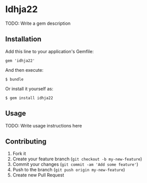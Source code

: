 # Idhja22

TODO: Write a gem description

## Installation

Add this line to your application's Gemfile:

    gem 'idhja22'

And then execute:

    $ bundle

Or install it yourself as:

    $ gem install idhja22

## Usage

TODO: Write usage instructions here

## Contributing

1. Fork it
2. Create your feature branch (`git checkout -b my-new-feature`)
3. Commit your changes (`git commit -am 'Add some feature'`)
4. Push to the branch (`git push origin my-new-feature`)
5. Create new Pull Request
